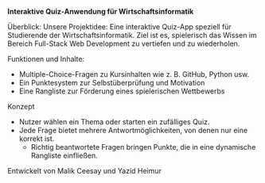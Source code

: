 **Interaktive Quiz-Anwendung für Wirtschaftsinformatik**

Überblick:
Unsere Projektidee: Eine interaktive Quiz-App speziell für Studierende der Wirtschaftsinformatik. Ziel ist es, spielerisch das Wissen im Bereich Full-Stack Web Development zu vertiefen und zu wiederholen.

Funktionen und Inhalte:
- Multiple-Choice-Fragen zu Kursinhalten wie z. B. GitHub, Python usw.
- Ein Punktesystem zur Selbstüberprüfung und Motivation
- Eine Rangliste zur Förderung eines spielerischen Wettbewerbs

Konzept
- Nutzer wählen ein Thema oder starten ein zufälliges Quiz.
- Jede Frage bietet mehrere Antwortmöglichkeiten, von denen nur eine korrekt ist.
  - Richtig beantwortete Fragen bringen Punkte, die in eine dynamische Rangliste einfließen.


Entwickelt von Malik Ceesay und Yazid Heimur
